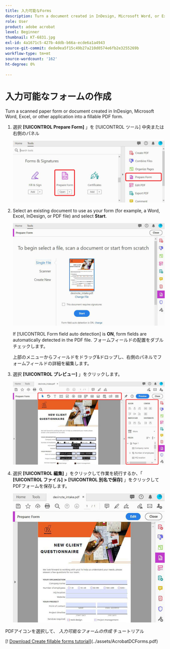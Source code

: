 ```yaml
---
title: 入力可能なForms
description: Turn a document created in InDesign, Microsoft Word, or Excel into a fillable PDF form
role: User
product: adobe acrobat
level: Beginner
thumbnail: KT-6831.jpg
exl-id: 4a1671c5-427b-4ddb-b66a-ecde6a1a4943
source-git-commit: dede0ea5f15c49b27a210d0574e6fb2e3255269b
workflow-type: tm+mt
source-wordcount: '162'
ht-degree: 0%

---
```


# 入力可能なフォームの作成

Turn a scanned paper form or document created in InDesign, Microsoft Word, Excel, or other application into a fillable PDF form.

1. 選択 **[!UICONTROL Prepare Form]** 」を [!UICONTROL ツール] 中央または右側のパネル

   ![フォームステップ 1](../assets/Form_1.png)

1. Select an existing document to use as your form (for example, a Word, Excel, InDesign, or PDF file) and select **Start**.

   ![フォームステップ 2](../assets/Form_2.png)

   If [!UICONTROL Form field auto detection] is **ON**, form fields are automatically detected in the PDF file. フォームフィールドの配置をダブルチェックします。

   上部のメニューからフィールドをドラッグ&amp;ドロップし、右側のパネルでフォームフィールドの詳細を編集します。

1. 選択 **[!UICONTROL プレビュー]** 」をクリックします。

   ![フォームステップ 3](../assets/Form_3.png)

1. 選択 **[!UICONTROL 編集]** 」をクリックして作業を続行するか、「 **[!UICONTROL ファイル]** **>** **[!UICONTROL 別名で保存]** 」をクリックしてPDFフォームを保存します。

   ![フォームステップ 4](../assets/Form_4.png)

PDFアイコンを選択して、 *入力可能なフォームの作成* チュートリアル

[! [Download Create fillable forms tutorial](../assets/acrobat_PDF_96.png)](../assets/AcrobatDCForms.pdf)
